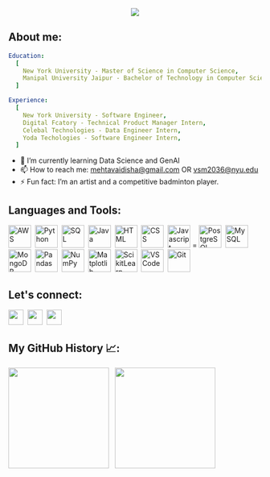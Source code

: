 <!-- THIS README FILE IS DESIGNED USING: https://dev.to/thepiyushmalhotra/how-to-design-an-attractive-github-profile-readme-1ppg-->




<!-- Intro GIF: https://github.com/kyechan99/capsule-render?tab=readme-ov-file#how-to-use -->
<p align="center">
  <img src="https://capsule-render.vercel.app/api?type=waving&reversal=true&color=F67280&height=300&section=header&text=Hey,%20I'm%20Vaidisha%20Mehta&desc=Data%20Engineer%20||%20Software%20Engineer%20||%20NYU%20Alum%20||%20🐍%20Pythoneer%20||%20🤖AI%20Enthusiast&descSize=15&fontColor=f7f5f5&animation=fadeIn&fontSize=50&fontAlignY=30"/>
</p>
<!--%20||%20Software%20Engineer%20||%20NYU%20Alum%20Data%20Engineering%20Data%20Science%20and%20GenAI%20Enthusiast%20Pythoneer%20Tech%20Enthusiast
Machine Learning Engineer @ CVS Health || Masters @NYU || Machine Learning @ CVS Health || Beta Student Partner @microsoft || 🤖 Machine Learning, Deep Learning and Data Science Enthusiast ||🐍 Pythoneer || Love exploring Tech!-->

<!-- **VaidishaMehta/VaidishaMehta** is a ✨ _special_ ✨ repository because its `README.md` (this file) appears on your GitHub profile.
Here are some ideas to get you started:

- 🔭 I’m currently working on ...
- 🌱 I’m currently learning Data Science and GenAI
- 👯 I’m looking to collaborate on ...
- 🤔 I’m looking for help with ...
- 💬 Ask me about ...
- 📫 How to reach me: mehtavaidisha@gmail.com OR vsm2036@nyu.edu
- 😄 Pronouns: She/Her
- ⚡ Fun fact: I’m an artist and a competitive badminton player.
-->
## About me:  

```yaml
Education:
  [
    New York University - Master of Science in Computer Science,
    Manipal University Jaipur - Bachelor of Technology in Computer Science,
  ]

Experience:
  [
    New York University - Software Engineer,
    Digital Fcatory - Technical Product Manager Intern,
    Celebal Technologies - Data Engineer Intern,
    Yoda Techologies - Software Engineer Intern,
  ]
```
- 🌱 I’m currently learning Data Science and GenAI
- 📫 How to reach me: mehtavaidisha@gmail.com OR vsm2036@nyu.edu
- ⚡ Fun fact: I’m an artist and a competitive badminton player.


## Languages and Tools:
<!-- Programming Icons: https://devicon.dev/ -->
<p align="left">
<a href="https://aws.amazon.com/" target="_blank"><img src="https://cdn.jsdelivr.net/gh/devicons/devicon@latest/icons/amazonwebservices/amazonwebservices-plain-wordmark.svg" alt="AWS" width="45" height="45"/></a>&nbsp;
<a href="https://www.python.org/" target="_blank"><img src="https://cdn.jsdelivr.net/gh/devicons/devicon@latest/icons/python/python-original.svg" alt="Python" width="45" height="45"/></a>&nbsp;
<a href="https://azure.microsoft.com/en-us/products/azure-sql/" target="_blank"><img src="https://cdn.jsdelivr.net/gh/devicons/devicon@latest/icons/azuresqldatabase/azuresqldatabase-original.svg" alt="SQL" width="45" height="45"/></a>&nbsp;
<a href="https://www.java.com/" target="_blank"><img src="https://cdn.jsdelivr.net/gh/devicons/devicon@latest/icons/java/java-original.svg" alt="Java" width="45" height="45"/></a>&nbsp;
<a href="https://developer.mozilla.org/en-US/docs/Web/HTML" target="_blank"><img src="https://cdn.jsdelivr.net/gh/devicons/devicon@latest/icons/html5/html5-original-wordmark.svg" alt="HTML" width="45" height="45"/></a>&nbsp;
<a href="https://developer.mozilla.org/en-US/docs/Web/CSS" target="_blank"><img src="https://cdn.jsdelivr.net/gh/devicons/devicon@latest/icons/css3/css3-original-wordmark.svg" alt="CSS" width="45" height="45"/></a>&nbsp;
<a href="https://developer.mozilla.org/en-US/docs/Web/JavaScript" target="_blank"><img src="https://cdn.jsdelivr.net/gh/devicons/devicon@latest/icons/javascript/javascript-original.svg" alt="Javascript" width="45" height="45"/></a>&nbsp;=
<a href="https://www.postgresql.org/" target="_blank"><img src="https://cdn.jsdelivr.net/gh/devicons/devicon@latest/icons/postgresql/postgresql-original-wordmark.svg" alt="PostgreSQL" width="45" height="45"/></a>&nbsp;
<a href="https://www.mysql.com/" target="_blank"><img src="https://cdn.jsdelivr.net/gh/devicons/devicon@latest/icons/mysql/mysql-original-wordmark.svg" alt="MySQL" width="45" height="45"/></a>&nbsp;
<a href="https://www.mongodb.com/" target="_blank"><img src="https://cdn.jsdelivr.net/gh/devicons/devicon@latest/icons/mongodb/mongodb-original-wordmark.svg" alt="MongoDB" width="45" height="45"/></a>&nbsp;
<a href="https://pandas.pydata.org/" target="_blank"><img src="https://cdn.jsdelivr.net/gh/devicons/devicon@latest/icons/pandas/pandas-original-wordmark.svg" alt="Pandas" width="45" height="45"/></a>&nbsp;
<a href="https://numpy.org/" target="_blank"><img src="https://cdn.jsdelivr.net/gh/devicons/devicon@latest/icons/numpy/numpy-original-wordmark.svg" alt="NumPy" width="45" height="45"/></a>&nbsp;
<a href="https://matplotlib.org/" target="_blank"><img src="https://cdn.jsdelivr.net/gh/devicons/devicon@latest/icons/matplotlib/matplotlib-plain-wordmark.svg" alt="Matplotlib" width="45" height="45"/></a>&nbsp;
<a href="https://scikit-learn.org/" target="_blank"><img src="https://cdn.jsdelivr.net/gh/devicons/devicon@latest/icons/scikitlearn/scikitlearn-original.svg" alt="ScikitLearn" width="45" height="45"/></a>&nbsp;
<a href="https://code.visualstudio.com/" target="_blank"><img src="https://cdn.jsdelivr.net/gh/devicons/devicon@latest/icons/vscode/vscode-original.svg" alt="VSCode" width="45" height="45"/></a>&nbsp;
<a href="https://git-scm.com/" target="_blank"><img src="https://cdn.jsdelivr.net/gh/devicons/devicon@latest/icons/git/git-original.svg" alt="Git" width="45" height="45"/></a>&nbsp;

</p>


## Let's connect:
<!-- Icons of social media -->
<!-- LinkedIn Icon image: https://www.iconfinder.com/search/icons?family=social-media-104 -->
<!-- LeetCode Icon image: https://www.iconfinder.com/search/icons?family=social-media-104 -->
<!-- Medium Icon image: https://icons8.com/icons/set/medium -->
<a href="https://www.linkedin.com/in/vaidisha-mehta/"><img height="30" src="https://github.com/user-attachments/assets/f19b6b31-c507-48ff-b073-9b2ff32c6fe8"/></a>&nbsp;
<a href="https://leetcode.com/u/mvaidisha/"><img height="30" src="https://upload.vectorlogo.zone/logos/leetcode/images/87a6ef2b-56e7-42de-b43f-d9db8e40734e.svg"/></a>&nbsp;
<a href="https://medium.com/@mehtavaidisha"><img height="30" src="https://img.icons8.com/?size=50&id=InFPHXxpBdjV&format=png&color=000000"/></a>&nbsp;

## My GitHub History 📈:
<!--STATS -->
<!-- Language stats: https://github.com/anuraghazra/github-readme-stats -->
<!-- GutHub Stats: https://github.com/anuraghazra/github-readme-stats --> 
<a href="https://github.com/VaidishaMehta/github-readme-stats"><img height=200 align="center" src="https://github-readme-stats.vercel.app/api/top-langs/?username=VaidishaMehta&layout=compact" /></a>&nbsp;&nbsp;
<a href="https://github.com/VaidishaMehta/github-readme-stats"><img height=200 align="center" src="https://github-readme-stats.vercel.app/api?username=VaidishaMehta&theme=dracula&show_icons=true&count_private=true" /></a>

<!-- Snake Game 
![Snake animation](https://github.com/VaidishaMehta/VaidishaMehta/blob/output/github-contribution-grid-snake.svg)
-- >

